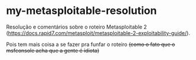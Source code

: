 # my-metasploitable-resolution
Resolução e comentários sobre o roteiro Metasploitable 2 (https://docs.rapid7.com/metasploit/metasploitable-2-exploitability-guide/).

Pois tem mais coisa a se fazer pra funfar o roteiro ~~(como o fato que o msfconsole acha que a gente é idiota)~~
